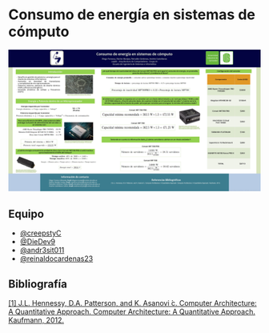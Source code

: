 # Consumo de energía en sistemas de cómputo

<p align="center">
<img src="Slide1.jpg">
</p>

## Equipo

- [@creepstyC](https://github.com/creepstyC)
- [@DieDev9](https://github.com/DieDev9)
- [@andr3sit011](https://github.com/%20andr3sit011e)
- [@reinaldocardenas23](https://github.com/reinaldocardenas23)

## Bibliografía
[[1] J.L. Hennessy, D.A. Patterson, and K. Asanovi ́c. Computer Architecture: A Quantitative Approach. Computer Architecture: A Quantitative Approach. Kaufmann, 2012.​](https://books.google.com.co/books/about/Computer_Architecture.html?id=v3-1hVwHnHwC&redir_esc=y)
